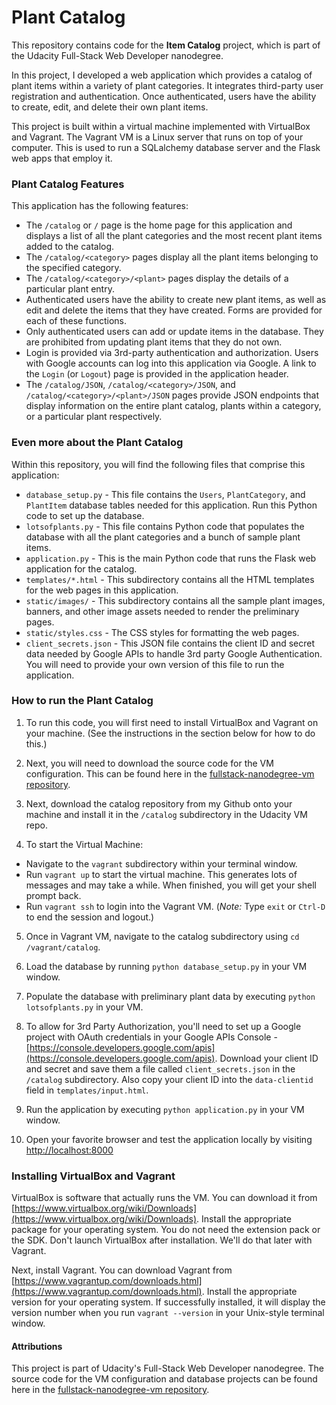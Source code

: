# Plant Catalog

This repository contains code for the **Item Catalog** project, which is part of the Udacity Full-Stack Web Developer nanodegree.

In this project, I developed a web application which provides a catalog of plant items within a variety of plant categories. It integrates third-party user registration and authentication. Once authenticated, users have the ability to create, edit, and delete their own plant items.

This project is built within a virtual machine implemented with VirtualBox and Vagrant. The Vagrant VM is a Linux server that runs on top of your computer. This is used to run a SQLalchemy database server and the Flask web apps that employ it.

### Plant Catalog Features

This application has the following features:

* The `/catalog` or `/` page is the home page for this application and displays a list of all the plant categories and the most recent plant items added to the catalog.
* The `/catalog/<category>` pages display all the plant items belonging to the specified category.
* The `/catalog/<category>/<plant>` pages display the details of a particular plant entry.
* Authenticated users have the ability to create new plant items, as well as edit and delete the items that they have created. Forms are provided for each of these functions.
* Only authenticated users can add or update items in the database. They are prohibited from updating plant items that they do not own.
* Login is provided via 3rd-party authentication and authorization. Users with Google accounts can log into this application via Google. A link to the `Login` (or `Logout`) page is provided in the application header.
* The `/catalog/JSON`, `/catalog/<category>/JSON`, and  `/catalog/<category>/<plant>/JSON` pages provide JSON endpoints that display information on the entire plant catalog, plants within a category, or a particular plant respectively.

### Even more about the Plant Catalog

Within this repository, you will find the following files that comprise this application:

* `database_setup.py` - This file contains the `Users`, `PlantCategory`, and `PlantItem` database tables needed for this application. Run this Python code to set up the database.
* `lotsofplants.py` - This file contains Python code that populates the database with all the plant categories and a bunch of sample plant items.
* `application.py` - This is the main Python code that runs the Flask web application for the catalog.
* `templates/*.html` - This subdirectory contains all the HTML templates for the web pages in this application.
* `static/images/` - This subdirectory contains all the sample plant images, banners, and other image assets needed to render the preliminary pages.
* `static/styles.css` - The CSS styles for formatting the web pages.
* `client_secrets.json` - This JSON file contains the client ID and secret data needed by Google APIs to handle 3rd party Google Authentication. You will need to provide your own version of this file to run the application.

### How to run the Plant Catalog

1. To run this code, you will first need to install VirtualBox and Vagrant on your machine. (See the instructions in the section below for how to do this.)

2. Next, you will need to download the source code for the VM configuration. This can be found here in the [fullstack-nanodegree-vm repository](https://github.com/udacity/fullstack-nanodegree-vm).

3. Next, download the catalog repository from my Github onto your machine and install it in the `/catalog` subdirectory in the Udacity VM repo.

4. To start the Virtual Machine:

  * Navigate to the `vagrant` subdirectory within your terminal window.
  * Run `vagrant up` to start the virtual machine. This generates lots of messages and may take a while. When finished, you will get your shell prompt back.
  * Run `vagrant ssh` to login into the Vagrant VM. (*Note:* Type `exit` or `Ctrl-D` to end the session and logout.)

5. Once in Vagrant VM, navigate to the catalog subdirectory using `cd /vagrant/catalog`.

6. Load the database by running `python database_setup.py` in your VM window.

7. Populate the database with preliminary plant data by executing `python lotsofplants.py` in your VM.

8. To allow for 3rd Party Authorization, you'll need to set up a Google project with OAuth credentials in your Google APIs Console - [https://console.developers.google.com/apis](https://console.developers.google.com/apis). Download your client ID and secret and save them a file called `client_secrets.json` in the `/catalog` subdirectory. Also copy your client ID into the `data-clientid` field in  `templates/input.html`.

9. Run the application by executing `python application.py` in your VM window.

10. Open your favorite browser and test the application locally by visiting [http://localhost:8000](http://localhost:8000)


### Installing VirtualBox and Vagrant

VirtualBox is software that actually runs the VM. You can download it from [https://www.virtualbox.org/wiki/Downloads](https://www.virtualbox.org/wiki/Downloads). Install the appropriate package for your operating system. You do not need the extension pack or the SDK. Don't launch VirtualBox after installation. We'll do that later with Vagrant.

Next, install Vagrant. You can download Vagrant from [https://www.vagrantup.com/downloads.html](https://www.vagrantup.com/downloads.html). Install the appropriate version for your operating system. If successfully installed, it will display the version number when you run `vagrant --version` in your Unix-style terminal window.

#### Attributions

This project is part of Udacity's Full-Stack Web Developer nanodegree. The source code for the VM configuration and database projects can be found here in the [fullstack-nanodegree-vm repository](https://github.com/udacity/fullstack-nanodegree-vm).
